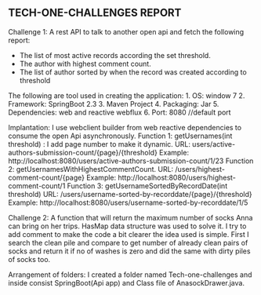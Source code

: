 <h2>TECH-ONE-CHALLENGES REPORT</h2>
<p>
Challenge 1:
 A rest API to talk to another open api and fetch the following report:
<ul>
 <li>The list of most active records according the set threshold. </li>
 <li>The author with highest comment count.</li>
 <li>The list of author sorted by when the record was created according to threshold</li>
</ul>


</p>
<p>
The following are tool used in creating the application:
1.	OS: window 7
2.	Framework: SpringBoot  2.3
3.	Maven Project
4.	Packaging: Jar
5.	Dependencies: web and reactive webflux
6.	Port: 8080 //default port
</p>
<p>
Implantation:
I use webclient builder from web reactive dependencies to consume the open Api asynchronously.
Function 1: getUsernames(int threshold) : I add page number to make it dynamic.
URL: users/active-authors-submission-count/{page}/{threshold}
Example: http://localhost:8080/users/active-authors-submission-count/1/23
Function 2: getUsernamesWithHighestCommentCount.
URL:  /users/highest-comment-count/{page}
Example: http://localhost:8080/users/highest-comment-count/1
Function 3: getUsernameSortedByRecordDate(int threshold)
URL: /users/username-sorted-by-recorddate/{page}/{threshold} 
Example: http://localhost:8080/users/username-sorted-by-recorddate/1/5

</p>
<p>
Challenge 2:  A function that will return the maximum number of socks Anna can bring on her trips.
HasMap data structure was used to solve it. I try to add comment to make the code a bit clearer the idea used is simple. First I search the clean pile and compare to get number of already clean pairs of socks and return it if no of washes is zero and did the same with dirty piles of socks too.
</p>
<p>
Arrangement of folders: 
I created a folder named Tech-one-challenges and inside consist SpringBoot(Api app) and Class file of AnasockDrawer.java.
 </p>
